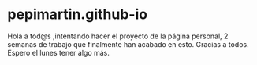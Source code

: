 # pepimartin.github-io
Hola a tod@s ,intentando hacer el proyecto de la página personal,
2 semanas de trabajo que finalmente han acabado en esto.
Gracias a todos.
Espero el lunes tener algo más.
